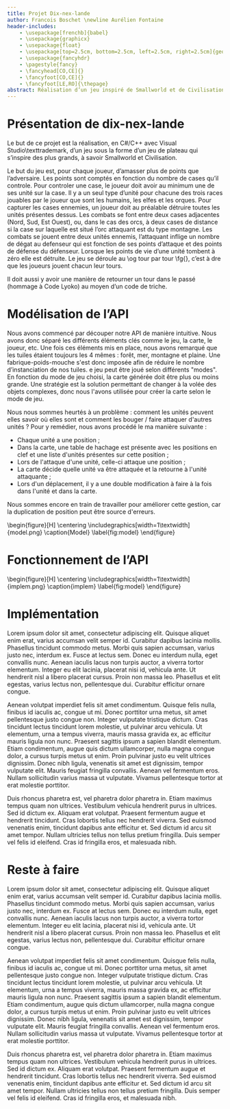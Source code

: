 ```yaml
---
title: Projet Dix-nex-lande
author: Francois Boschet \newline Aurélien Fontaine
header-includes:
    - \usepackage[frenchb]{babel}
    - \usepackage{graphicx}
    - \usepackage{float}
    - \usepackage[top=2.5cm, bottom=2.5cm, left=2.5cm, right=2.5cm]{geometry}
    - \usepackage{fancyhdr}
    - \pagestyle{fancy}
    - \fancyhead[CO,CE]{}
    - \fancyfoot[CO,CE]{}
    - \fancyfoot[LE,RO]{\thepage}
abstract: Réalisation d’un jeu inspiré de Smallworld et de Civilisation. Le projet est réalisé intégralement avec Visual Studio\texttrademark et contiendra donc beaucoup d’humour et de sarcasmes.
---
```


# Présentation de dix-nex-lande

Le but de ce projet est la réalisation, en C#/C++ avec Visual Studio\texttrademark, d’un jeu sous la forme d’un jeu de plateau
qui s’inspire des plus grands, à savoir Smallworld et Civilisation.

Le but du jeu est, pour chaque joueur, d’amasser plus de points que l’adversaire. Les points sont comptés en fonction du nombre de cases qu’il controle.
Pour controler une case, le joueur doit avoir au minimum une de ses unité sur la case. Il y a un seul type d’unité pour chacune des trois races
jouables par le joueur que sont les humains, les elfes et les orques. Pour capturer les cases ennemies, un joueur doit au préalable détruire toutes les
unités présentes dessus. Les combats se font entre deux cases adjacentes (Nord, Sud, Est Ouest), ou, dans le cas des orcs, à deux cases de distance
si la case sur laquelle est situé l’orc attaquant est du type montagne.
Les combats se jouent entre deux unités ennemis, l’attaquant inflige un nombre de dégat au defenseur qui est fonction de ses points d’attaque
et des points de défense du défenseur. Lorsque les points de vie d’une unité tombent à zéro elle est détruite.
Le jeu se déroule au \og tour par tour \fg{}, c’est à dre que les joueurs jouent chacun leur tours.

Il doit aussi y avoir une manière de retourner un tour dans le passé (hommage à Code Lyoko) au moyen d’un code de triche.

# Modélisation de l’API

Nous avons commencé par découper notre API de manière intuitive. Nous avons donc séparé les différents éléments clés comme le jeu, la carte, le joueur, etc. Une fois ces éléments mis en place, nous avons remarqué que les tuiles étaient toujours les 4 mêmes : forêt, mer, montagne et plaine. Une fabrique-poids-mouche s'est donc imposée afin de réduire le nombre d’instanciation de nos tuiles. e jeu peut être joué selon différents "modes". En fonction du mode de jeu choisi, la carte générée doit être plus ou moins grande. Une stratégie est la solution permettant de changer à la volée des objets complexes, donc nous l'avons utilisée pour créer la carte selon le mode de jeu.

Nous nous sommes heurtés à un problème : comment les unités peuvent elles savoir où elles sont et comment les bouger / faire attaquer d'autres unités ? Pour y remédier, nous avons procédé le ma manière suivante :

- Chaque unité a une position ;
- Dans la carte, une table de hachage est présente avec les positions en clef et une liste d'unités présentes sur cette position ;
- Lors de l'attaque d'une unité, celle-ci attaque une position ;
- La carte décide quelle unité va être attaquée et la retourne à l'unité attaquante ;
- Lors d'un déplacement, il y a une double modification à faire à la fois dans l'unité et dans la carte.

Nous sommes encore en train de travailler pour améliorer cette gestion, car la duplication de position peut être source d'erreurs.

\begin{figure}[H]
    \centering
    \includegraphics[width=1\textwidth]{model.png}
    \caption{Model}
    \label{fig:model}
\end{figure}

# Fonctionnement de l’API

\begin{figure}[H]
    \centering
    \includegraphics[width=1\textwidth]{implem.png}
    \caption{implem}
    \label{fig:model}
\end{figure}

# Implémentation

Lorem ipsum dolor sit amet, consectetur adipiscing elit. Quisque aliquet enim erat, varius accumsan velit semper id. Curabitur dapibus lacinia mollis. Phasellus tincidunt commodo metus. Morbi quis sapien accumsan, varius justo nec, interdum ex. Fusce at lectus sem. Donec eu interdum nulla, eget convallis nunc. Aenean iaculis lacus non turpis auctor, a viverra tortor elementum. Integer eu elit lacinia, placerat nisi id, vehicula ante. Ut hendrerit nisl a libero placerat cursus. Proin non massa leo. Phasellus et elit egestas, varius lectus non, pellentesque dui. Curabitur efficitur ornare congue.

Aenean volutpat imperdiet felis sit amet condimentum. Quisque felis nulla, finibus id iaculis ac, congue ut mi. Donec porttitor urna metus, sit amet pellentesque justo congue non. Integer vulputate tristique dictum. Cras tincidunt lectus tincidunt lorem molestie, ut pulvinar arcu vehicula. Ut elementum, urna a tempus viverra, mauris massa gravida ex, ac efficitur mauris ligula non nunc. Praesent sagittis ipsum a sapien blandit elementum. Etiam condimentum, augue quis dictum ullamcorper, nulla magna congue dolor, a cursus turpis metus ut enim. Proin pulvinar justo eu velit ultrices dignissim. Donec nibh ligula, venenatis sit amet est dignissim, tempor vulputate elit. Mauris feugiat fringilla convallis. Aenean vel fermentum eros. Nullam sollicitudin varius massa ut vulputate. Vivamus pellentesque tortor at erat molestie porttitor.

Duis rhoncus pharetra est, vel pharetra dolor pharetra in. Etiam maximus tempus quam non ultrices. Vestibulum vehicula hendrerit purus in ultrices. Sed id dictum ex. Aliquam erat volutpat. Praesent fermentum augue et hendrerit tincidunt. Cras lobortis tellus nec hendrerit viverra. Sed euismod venenatis enim, tincidunt dapibus ante efficitur et. Sed dictum id arcu sit amet tempor. Nullam ultricies tellus non tellus pretium fringilla. Duis semper vel felis id eleifend. Cras id fringilla eros, et malesuada nibh. 

# Reste à faire

Lorem ipsum dolor sit amet, consectetur adipiscing elit. Quisque aliquet enim erat, varius accumsan velit semper id. Curabitur dapibus lacinia mollis. Phasellus tincidunt commodo metus. Morbi quis sapien accumsan, varius justo nec, interdum ex. Fusce at lectus sem. Donec eu interdum nulla, eget convallis nunc. Aenean iaculis lacus non turpis auctor, a viverra tortor elementum. Integer eu elit lacinia, placerat nisi id, vehicula ante. Ut hendrerit nisl a libero placerat cursus. Proin non massa leo. Phasellus et elit egestas, varius lectus non, pellentesque dui. Curabitur efficitur ornare congue.

Aenean volutpat imperdiet felis sit amet condimentum. Quisque felis nulla, finibus id iaculis ac, congue ut mi. Donec porttitor urna metus, sit amet pellentesque justo congue non. Integer vulputate tristique dictum. Cras tincidunt lectus tincidunt lorem molestie, ut pulvinar arcu vehicula. Ut elementum, urna a tempus viverra, mauris massa gravida ex, ac efficitur mauris ligula non nunc. Praesent sagittis ipsum a sapien blandit elementum. Etiam condimentum, augue quis dictum ullamcorper, nulla magna congue dolor, a cursus turpis metus ut enim. Proin pulvinar justo eu velit ultrices dignissim. Donec nibh ligula, venenatis sit amet est dignissim, tempor vulputate elit. Mauris feugiat fringilla convallis. Aenean vel fermentum eros. Nullam sollicitudin varius massa ut vulputate. Vivamus pellentesque tortor at erat molestie porttitor.

Duis rhoncus pharetra est, vel pharetra dolor pharetra in. Etiam maximus tempus quam non ultrices. Vestibulum vehicula hendrerit purus in ultrices. Sed id dictum ex. Aliquam erat volutpat. Praesent fermentum augue et hendrerit tincidunt. Cras lobortis tellus nec hendrerit viverra. Sed euismod venenatis enim, tincidunt dapibus ante efficitur et. Sed dictum id arcu sit amet tempor. Nullam ultricies tellus non tellus pretium fringilla. Duis semper vel felis id eleifend. Cras id fringilla eros, et malesuada nibh. 

